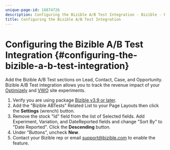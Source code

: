 ```yaml
---
unique-page-id: 18874726
description: Configuring the Bizible A/B Test Integration - Bizible - Product Documentation
title: Configuring the Bizible A/B Test Integration
---
```


# Configuring the Bizible A/B Test Integration {#configuring-the-bizible-a-b-test-integration}

Add the Bizible A/B Test sections on Lead, Contact, Case, and Opportunity. Bizible A/B Test integration allows you to track the revenue impact of your [Optimizely](https://optimizely.com/) and [VWO](https://vwo.com/) site experiments.

1. Verify you are using package [Bizible v3.9 or later](https://bizible.com/sf).
1. Add the "Bizible ABTests" Related List to your Page Layouts then click the **Settings** (wrench) button.
1. Remove the stock "Id" field from the list of Selected fields. Add Experiment, Variation, and DateReported fields and change "Sort By" to "Date Reported". Click the **Descending** button.
1. Under "Buttons", uncheck **New**.
1. Contact your Bizible rep or email support@bizible.com to enable the feature.
